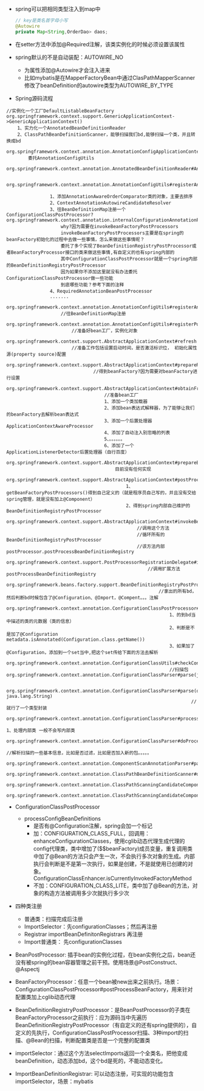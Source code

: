 - spring可以把相同类型注入到map中
   ```java
   // key是类名首字母小写
   @Autowire
   private Map<String,OrderDao> daos;
   ```
- 在setter方法中添加@Required注解，该类实例化的时候必须设置该属性

- spring默认的不是自动装配：AUTOWIRE_NO
    - 为属性添加@Autowire才会注入进来
    - 比如mybatis是在MapperFactoryBean中通过ClasPathMapperScanner修改了beanDefinition的autowire类型为AUTOWIRE_BY_TYPE
- Spring源码流程
```
//实例化一个工厂DefaultListableBeanFactory
org.springframework.context.support.GenericApplicationContext->GenericApplicationContext()
  	1、实力化一个AnnotatedBeanDefinitionReader
	2、ClassPathBeanDefinitionScanner，能够扫描我们bd,能够扫描一个类，并且转换成bd
	org.springframework.context.annotation.AnnotationConfigApplicationContext#AnnotationConfigApplicationContext()
		委托AnnotationConfigUtils
		org.springframework.context.annotation.AnnotatedBeanDefinitionReader#AnnotatedBeanDefinitionReader()
			
			org.springframework.context.annotation.AnnotationConfigUtils#registerAnnotationConfigProcessors()
			
				1、添加AnnotationAwareOrderComparator类的对象，主要去排序
				2、ContextAnnotationAutowireCandidateResolver
				3、往BeanDefinitionMap注册一个ConfigurationClassPostProcessor?  org.springframework.context.annotation.internalConfigurationAnnotationProcessor
					why?因为需要在invokeBeanFactoryPostProcessors
					invokeBeanFactoryPostProcessors主要是在spring的beanFactory初始化的过程中去做一些事情，怎么来做这些事情呢？
					委托了多个实现了BeanDefinitionRegistryPostProcessor或者BeanFactoryProcessor接口的类来做这些事情,有自定义的也有spring内部的
					其中ConfigurationClassPostProcessor就是一个spring内部的BeanDefinitionRegistryPostProcessor
					因为如果你不添加这里就没有办法委托ConfigurationClassPostProcessor做一些功能
					到底哪些功能？参考下面的注释
				4、RequiredAnnotationBeanPostProcessor
				.......
				org.springframework.context.annotation.AnnotationConfigUtils#registerAnnotationConfigProcessors()
					//往BeanDefinitionMap注册
					org.springframework.context.annotation.AnnotationConfigUtils#registerPostProcessor
						//准备好bean工厂，实例化对象
						org.springframework.context.support.AbstractApplicationContext#refresh
						//准备工作包括设置启动时间，是否激活标识位， 初始化属性源(property source)配置
							org.springframework.context.support.AbstractApplicationContext#prepareRefresh
								//得到beanFactory?因为需要对beanFactory进行设置
								org.springframework.context.support.AbstractApplicationContext#obtainFreshBeanFactory
									//准备bean工厂
									1、添加一个类加载器
									2、添加bean表达式解释器，为了能够让我们的beanFactory去解析bean表达式
									3、添加一个后置处理器ApplicationContextAwareProcessor
									4、添加了自动注入别忽略的列表
									5、。。。。。。
									6、添加了一个ApplicationListenerDetector后置处理器（自行百度）
									org.springframework.context.support.AbstractApplicationContext#prepareBeanFactory
										目前没有任何实现
										org.springframework.context.support.AbstractApplicationContext#postProcessBeanFactory
											1、getBeanFactoryPostProcessors()得到自己定义的（就是程序员自己写的，并且没有交给spring管理，就是没有加上@Component）
											2、得到spring内部自己维护的BeanDefinitionRegistryPostProcessor
											org.springframework.context.support.AbstractApplicationContext#invokeBeanFactoryPostProcessors
												//调用这个方法
												//循环所有的BeanDefinitionRegistryPostProcessor
												//该方法内部postProcessor.postProcessBeanDefinitionRegistry
												org.springframework.context.support.PostProcessorRegistrationDelegate#invokeBeanDefinitionRegistryPostProcessors
													//调用扩展方法postProcessBeanDefinitionRegistry
													org.springframework.beans.factory.support.BeanDefinitionRegistryPostProcessor#postProcessBeanDefinitionRegistry
														//拿出的所有bd，然后判断bd时候包含了@Configuration、@Import，@Compent。。。注解
														org.springframework.context.annotation.ConfigurationClassPostProcessor#processConfigBeanDefinitions
															1、的到bd当中描述的类的元数据（类的信息）
															2、判断是不是加了@Configuration   metadata.isAnnotated(Configuration.class.getName())
															3、如果加了@Configuration，添加到一个set当中,把这个set传给下面的方法去解析
															org.springframework.context.annotation.ConfigurationClassUtils#checkConfigurationClassCandidate
															//扫描包																														org.springframework.context.annotation.ConfigurationClassParser#parse(java.util.Set<org.springframework.beans.factory.config.BeanDefinitionHolder>)
																
																org.springframework.context.annotation.ConfigurationClassParser#parse(org.springframework.core.type.AnnotationMetadata, java.lang.String)
																	//就行了一个类型封装
																	org.springframework.context.annotation.ConfigurationClassParser#processConfigurationClass
																	1、处理内部类 一般不会写内部类
																	org.springframework.context.annotation.ConfigurationClassParser#doProcessConfigurationClass
																		//解析扫描的一些基本信息，比如是否过滤，比如是否加入新的包。。。。。
																		org.springframework.context.annotation.ComponentScanAnnotationParser#parse
																			org.springframework.context.annotation.ClassPathBeanDefinitionScanner#doScan
																			org.springframework.context.annotation.ClassPathScanningCandidateComponentProvider#findCandidateComponents
																				org.springframework.context.annotation.ClassPathScanningCandidateComponentProvider#scanCandidateComponents
```

- ConfigurationClassPostProcessor
   - processConfigBeanDefinitions
     - 是否有@Configuration注解，spring会加一个标记
     - 加：CONFIGURATION_CLASS_FULL，回调用：enhanceConfigurationClasses，使用cglib动态代理生成代理的config代理类，类中增加了($$beanFactory)成员变量，重复调用类中加了@Bean的方法只会产生一次，不会执行多次对象的生成。内部执行会判断是不是第一次执行，如果是创建，不是就使用已创建的对象。ConfigurationClassEnhancer.isCurrentlyInvokedFactoryMethod
     - 不加：CONFIGURATION_CLASS_LITE，类中加了@Bean的方法，对象的构造方法被调用多少次就执行多少次
    
- 四种类注册
   - 普通类：扫描完成后注册
   - ImportSelector：先configurationClasses；然后再注册
   - Registrar   importBeanDefinitonRegistrars 再注册
   - Import普通类： 先configurationClasses
   

- BeanPostProcessor: 插手bean的实例化过程，在bean实例化之后，bean还没有被spring的bean容器管理之前干预。使用场景@PostConstruct、@Aspectj
- BeanFactoryProcessor：任意一个bean被new出来之前执行。场景：ConfigurationClassPostProcessor#postProcessBeanFactory，用来针对配置类加上cglib动态代理
- BeanDefinitionRegistryPostProcessor：是BeanPostProcessor的子类在BeanFactoryProcessor之前执行：应为源码当中先遍历BeanDefinitionRegistryPostProcessor（有自定义的还有spring提供的），自定义的先执行，ConfigurationClassPostProcessor扫描、3种import的扫描、@Bean的扫描，判断配置类是否是一个完整的配置类
- importSelector：通过这个方法selectImports返回一个全类名，把他变成beanDefinition，动态添加bd，这个bd是死的，不能动态变化。
- ImportBeanDefinitionRegistrar: 可以动态注册，可实现的功能包含importSelector，场景：mybatis